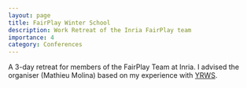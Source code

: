 ```yaml
---
layout: page
title: FairPlay Winter School
description: Work Retreat of the Inria FairPlay team
importance: 4
category: Conferences
---
```


A 3-day retreat for members of the FairPlay Team at Inria. I advised the organiser (Mathieu Molina) based on my experience with [YRWS](/events/YRWS).